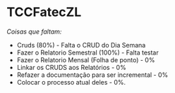 # TCCFatecZL

*Coisas que faltam:*

  - Cruds (80%) - Falta o CRUD do Dia Semana 
  - Fazer o Relatorio Semestral (100%) - Falta testar
  - Fazer o Relatorio Mensal (Folha de ponto) - 0%
  - Linkar os CRUDS aos Relatórios - 0%
  - Refazer a documentação para ser incremental - 0%
  - Colocar o processo atual deles - 0%.
  
  
